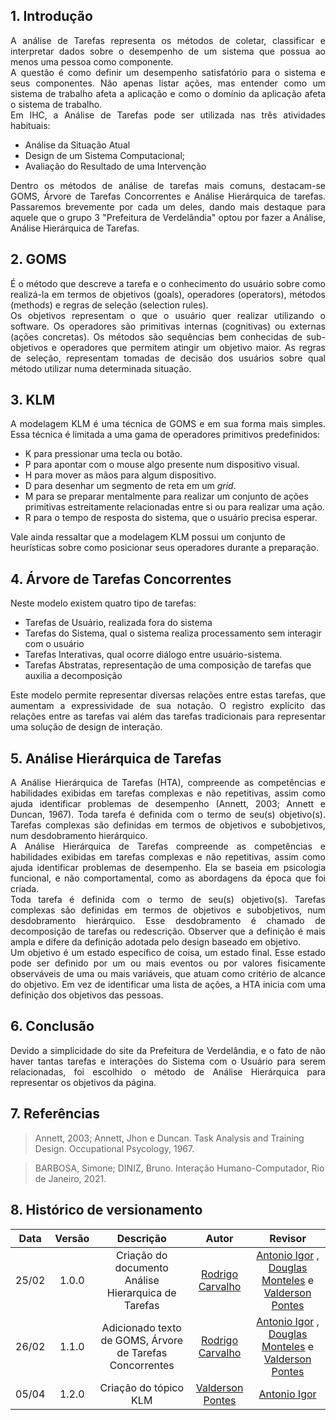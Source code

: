 ## 1. Introdução

<p align="justify">
A análise de Tarefas representa os métodos de coletar, classificar e interpretar dados sobre o desempenho de um sistema que possua ao menos uma pessoa como componente.<br>
A questão é como definir um desempenho satisfatório para o sistema e seus componentes. Não apenas listar ações, mas entender como um sistema de trabalho afeta a aplicação e como o domínio da aplicação afeta o sistema de trabalho.<br>
Em IHC, a Análise de Tarefas pode ser utilizada nas três atividades habituais:
</p>

- Análise da Situação Atual
- Design de um Sistema Computacional;
- Avaliação do Resultado de uma Intervenção

<p align="justify">
Dentro os métodos de análise de tarefas mais comuns, destacam-se GOMS, Árvore de Tarefas Concorrentes e Análise Hierárquica de tarefas. Passaremos brevemente por cada um deles, dando mais destaque para aquele que o grupo 3 "Prefeitura de Verdelândia" optou por fazer a Análise, Análise Hierárquica de Tarefas.
</p>

## 2. GOMS

<p align="justify">
É o método que descreve a tarefa e o conhecimento do usuário sobre como realizá-la em termos de objetivos (goals), operadores (operators), métodos (methods) e regras de seleção (selection rules).<br>
Os objetivos representam o que o usuário quer realizar utilizando o software.
Os operadores são primitivas internas (cognitivas) ou externas (ações concretas).
Os métodos são sequências bem conhecidas de sub-objetivos e operadores que permitem atingir um objetivo maior.
As regras de seleção, representam tomadas de decisão dos usuários sobre qual método utilizar numa determinada situação.
</p>

## 3. KLM

<p align="justify">
A modelagem KLM é uma técnica de GOMS e em sua forma mais simples. Essa técnica é limitada a uma gama de operadores primitivos predefinidos:

- K para pressionar uma tecla ou botão.
- P para apontar com o mouse algo presente num dispositivo visual. 
- H para mover as mãos para algum dispositivo.
- D para desenhar um segmento de reta em um <i>grid</i>.
- M para se preparar mentalmente para realizar um conjunto de ações primitivas estreitamente relacionadas entre si ou para realizar uma ação.
- R para o tempo de resposta do sistema, que o usuário precisa esperar.

Vale ainda ressaltar que a modelagem KLM possui um conjunto de heurísticas sobre como posicionar seus operadores durante a preparação.
</p>

## 4. Árvore de Tarefas Concorrentes

<p align="justify">
Neste modelo existem quatro tipo de tarefas:
</p>

- Tarefas de Usuário, realizada fora do sistema
- Tarefas do Sistema, qual o sistema realiza processamento sem interagir com o usuário
- Tarefas Interativas, qual ocorre diálogo entre usuário-sistema.
- Tarefas Abstratas, representação de uma composição de tarefas que auxilia a decomposição

<p align="justify">
Este modelo permite representar diversas relações entre estas tarefas, que aumentam a expressividade de sua notação.
O registro explícito das relações entre as tarefas vai além das tarefas tradicionais para representar uma solução
de design de interação.
</p>

## 5. Análise Hierárquica de Tarefas

<p align="justify">
A Análise Hierárquica de Tarefas (HTA), compreende as competências e habilidades exibidas em tarefas complexas e não repetitivas, assim como ajuda identificar problemas de desempenho (Annett, 2003; Annett e Duncan, 1967). Toda tarefa é definida com o termo de seu(s) objetivo(s). Tarefas complexas são definidas em termos de objetivos e subobjetivos, num desdobramento hierárquico. <br>
A Análise Hierárquica de Tarefas compreende as competências e habilidades exibidas em tarefas complexas e não repetitivas, assim como ajuda identificar problemas de desempenho. Ela se baseia em psicologia funcional, e não comportamental, como as abordagens da época que foi criada.<br>
Toda tarefa é definida com o termo de seu(s) objetivo(s). Tarefas complexas são definidas em termos de objetivos e subobjetivos, num desdobramento hierárquico. Esse desdobramento é chamado de decomposição de tarefas ou redescrição. Observer que a definição é mais ampla e difere da definição adotada pelo design baseado em objetivo.<br>
Um objetivo é um estado específico de coisa, um estado final. Esse estado pode ser definido por um ou mais eventos ou por valores fisicamente observáveis de uma ou mais variáveis, que atuam como critério de alcance do objetivo. Em vez de identificar uma lista de ações, a HTA inicia com uma definição dos objetivos das pessoas.
</p>

## 6. Conclusão

<p align="justify">
Devido a simplicidade do site da Prefeitura de Verdelândia, e o fato de não haver tantas tarefas e interações do Sistema com o Usuário para serem relacionadas, foi escolhido o método de Análise Hierárquica para representar os objetivos da página.
</p>

## 7. Referências

> Annett, 2003; Annett, Jhon e Duncan. Task Analysis and Training Design. Occupational Psycology, 1967.

> BARBOSA, Simone; DINIZ, Bruno. Interação Humano-Computador, Rio de Janeiro, 2021.

## 8. Histórico de versionamento

| Data  | Versão | Descrição | Autor | Revisor |
| :--:  | :----: | :-------: | :---: | :-----: |
| 25/02 | 1.0.0  | Criação do documento Análise Hierarquica de Tarefas | [Rodrigo Carvalho](https://github.com/Rocsantos) | [Antonio Igor](https://github.com/AntonioIgorCarvalho) , [Douglas Monteles](https://github.com/DouglasMonteles) e [Valderson Pontes](https://github.com/valdersonjr)
| 26/02 | 1.1.0  | Adicionado texto de GOMS, Árvore de Tarefas Concorrentes | [Rodrigo Carvalho](https://github.com/Rocsantos) | [Antonio Igor](https://github.com/AntonioIgorCarvalho) , [Douglas Monteles](https://github.com/DouglasMonteles) e [Valderson Pontes](https://github.com/valdersonjr)
| 05/04 | 1.2.0 | Criação do tópico KLM | [Valderson Pontes](https://github.com/valdersonjr) | [Antonio Igor](https://github.com/AntonioIgorCarvalho) |
